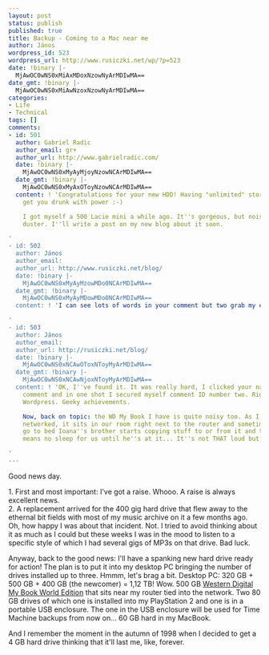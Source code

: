 ```yaml
---
layout: post
status: publish
published: true
title: Backup - Coming to a Mac near me
author: János
wordpress_id: 523
wordpress_url: http://www.rusiczki.net/wp/?p=523
date: !binary |-
  MjAwOC0wNS0xMiAxMDoxNzowNyArMDIwMA==
date_gmt: !binary |-
  MjAwOC0wNS0xMiAwNzoxNzowNyArMDIwMA==
categories:
- Life
- Technical
tags: []
comments:
- id: 501
  author: Gabriel Radic
  author_email: gr+
  author_url: http://www.gabrielradic.com/
  date: !binary |-
    MjAwOC0wNS0xMyAyMjoyNzowNCArMDIwMA==
  date_gmt: !binary |-
    MjAwOC0wNS0xMyAxOToyNzowNCArMDIwMA==
  content: ! 'Congratulations for your new HDD! Having "unlimited" storage space can
    get you drunk with power :-)

    I got myself a 500 Lacie mini a while ago. It''s gorgeous, but noisy like crop
    duster. I''ll write a post on my new blog about it soon.

'
- id: 502
  author: János
  author_email: 
  author_url: http://www.rusiczki.net/blog/
  date: !binary |-
    MjAwOC0wNS0xMyAyMzowMDo0NCArMDIwMA==
  date_gmt: !binary |-
    MjAwOC0wNS0xMyAyMDowMDo0NCArMDIwMA==
  content: ! 'I can see lots of words in your comment but two grab my eyes: new blog?

'
- id: 503
  author: János
  author_email: 
  author_url: http://rusiczki.net/blog/
  date: !binary |-
    MjAwOC0wNS0xNCAwOToxNToyMyArMDIwMA==
  date_gmt: !binary |-
    MjAwOC0wNS0xNCAwNjoxNToyMyArMDIwMA==
  content: ! 'OK, I''ve found it. It was really hard, I clicked your name under the
    comment and in one shot I secured myself comment ID number two. Right after Mr.
    Wordpress. Geeky achievements.

    Now, back on topic: the WD My Book I have is quite noisy too. As I said it''s
    networked, it sits in our room right next to the router and sometimes after we
    go to bed Ioana''s brother starts copying stuff to or from it and this usually
    means no sleep for us until he''s at it... It''s not THAT loud but it''s annoying.

'
---
```

<p>Good news day.</p>
<p>1. First and most important: I've got a raise. Whooo. A raise is always excellent news.<br />
2. A replacement arrived for the 400 gig hard drive that flew away to the ethernal bit fields with most of my music archive on it a few months ago. Oh, how happy I was about that incident. Not. I tried to avoid thinking about it as much as I could but these weeks I was in the mood to listen to a specific style of which I had several gigs of MP3s on that drive. Bad luck.</p>
<p>Anyway, back to the good news: I'll have a spanking new hard drive ready for action! The plan is to put it into my desktop PC bringing the number of drives installed up to three. Hmmm, let's brag a bit. Desktop PC: 320 GB + 500 GB + 400 GB (the newcomer) = 1,12 TB! Wow. 500 GB <a href="http://www.wdc.com/en/products/Products.asp?DriveID=278">Western Digital My Book World Edition</a> that sits near my router tied into the network. Two 80 GB drives of which one is installed into my PlayStation 2 and one is in a portable USB enclosure. The one in the USB enclosure will be used for Time Machine backups from now on... 60 GB hard in my MacBook.</p>
<p>And I remember the moment in the autumn of 1998 when I decided to get a 4 GB hard drive thinking that it'll last me, like, forever.</p>
